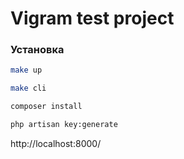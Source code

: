# Vigram test project

### Установка
```bash
make up

make cli

composer install

php artisan key:generate
```

http://localhost:8000/